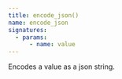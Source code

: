 ```yaml
---
title: encode_json()
name: encode_json
signatures:
  - params:
      - name: value
---
```


Encodes a value as a json string.
